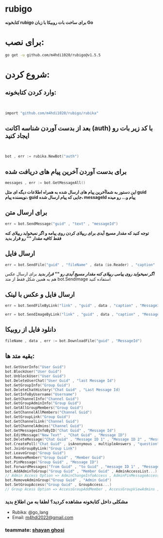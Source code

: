 # rubigo
**‌کتابخونه rubigo برای ساخت بات روبیکا با زبان Go**

# برای نصب:

```sh
go get -u github.com/m4hdi1020/rubigo@v1.5.5
```

# شروع کردن:
## وارد کردن کتابخونه:
‍‍‍
```sh
import "github.com/m4hdi1020/rubigo/rubika"
```

## بعد از بدست آوردن شناسه اکانت (auth) با کد زیر بات رو ایجاد کنید
‍‍

```go
bot , err := rubika.NewBot("auth")
```

## برای بدست آوردن آخرین پیام های دریافت شده

```go
messages , err := bot.GetMessageAll()
```

**این دستور به شماآخرین پیام های ارسال شده به همراه اطلاعات دیگه ای مثل guid نویسنده پیام، guid جایی که پیام ارسال شده، messageId پیام و... رو میده**

## برای ارسال متن

```go
err = bot.SendMessage("guid" , "text" , "messageId")
```
**توجه کنید که مقدار مسیج آیدی برای ریپلای کردن روی پیامه و اگر نمیخواید ریپلای کنه فقط کافیه مقدار "" رو قرار بدید**

## ارسال فایل

```go
err = bot.SendFile("guid" , "fileName" , data (io.Reader) , "caption" , "MessageId")
```
***اگر نمیخواید روی پیامی ریپلای کنه مقدار مسیج آیدی رو "" قرار بدید***
برای ارسال عکس هم به همین شکل فقط از متد bot.SendImage استفاده کنید

## ارسال فایل و عکس با لینک
```go
err = bot.SendFileByLink("link" , "guid" , data , "caption" , "MessageId")

err = bot.SendImageByLink("link" , "guid" , data , "caption" , "MessageId")
```

## دانلود فایل از روبیکا
```go
fileName , data , err := bot.DownloadFile("guid" , "MessageId")
```

## بقیه متد ها:
```go
bot.GetUserInfo("User Guid")
bot.BlockUser("User Guid")
bot.UnblockUser("User Guid")
bot.DeleteUserChat("User Guid" , "last Message Id")
bot.GetGroupInfo("Group Guid")
bot.DeleteChatHistory("Chat Guid" , "Last Message Id)
bot.GetInfoByUsername("Username")
bot.GetChannelInfo("Channel Guid")
bot.GetGroupAdminInfo("Group Guid")
bot.GetAllGroupMembers("Group Guid")
bot.GetChannelAllMembers("Channel Guid")
bot.GetGroupLink("Group Guid")
bot.GetChannelLink("Channel Guid")
bot.GetChannelAdmins("Channel Guid")
bot.GetMessagesInfoByID("Chat Guid" , "Message Id")
bot.EditMessage("New Text" , "Chat Guid" , "Message ID")
bot.DeleteMessage("Chat Guid" , "Message ID 1" , "Message ID 2" , "Message ID 3" , "...")
bot.CreatePoll("Chat Guid" , isAnonymous , multipleAnswers , "question" , "option1" , "option2" , "option3" , "...")
bot.JoinGroupByLink("Group Link")
bot.LeaveGroup("Group Guid")
bot.RemoveMember("Group Guid" , "Member Guid")
bot.PinMessage("Group Guid" , "Message ID")
bot.ForwardMessages("from Guid" , "to Guid" , "message ID 1" , "Message ID 2" , "Message ID 3" , "...")
bot.AddAdminToGroup("Group Guid" , "Member Guid" , AdminAccessList...)
// Admin Access Option => AdminChangeInfoAccess , AdminPinMessageAccess , AdminDeleteGlobalMessage , AdminBanMember , AdminSetJoinLink , AdminSetAdmin , AdminSetMemberAccess
bot.RemoveAdminGroup("Group Guid" , "Admin Guid")
bot.SetGroupAccess("Group Guid" , GroupAccess...)
// Group Acess Option => AccessGroupAddMember , AccessGroupViewAdmins , AccessGroupSendMessage , AccessGroupViewMembers
```

### مشکلی داخل کتابخونه مشاهده کردید؟ لطفا به من اطلاع بدید
+ Rubika: @go_lang
+ Email: m4hdi2022@gmail.com



### teammate: [shayan ghosi](https://github.com/shadowcoder2020)
